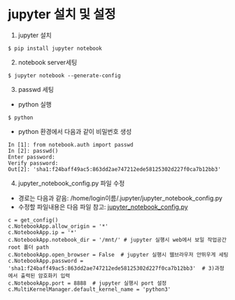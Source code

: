 # jupyter 설치 및 설정

1) jupyter 설치
```
$ pip install jupyter notebook
```

2) notebook server세팅
```
$ jupyter notebook --generate-config
```

3) passwd 세팅
* python 실행
```
$ python
```
* python 환경에서 다음과 같이 비밀번호 생성
```
In [1]: from notebook.auth import passwd 
In [2]: passwd() 
Enter password: 
Verify password: 
Out[2]: 'sha1:f24baff49ac5:863dd2ae747212ede58125302d227f0ca7b12bb3'
```

4) jupyter_notebook_config.py 파일 수정
* 경로는 다음과 같음: /home/login이름/.jupyter/jupyter_notebook_config.py
* 수정할 파일내용은 다음 파일 참고: [jupyter_notebook_config.py](https://github.com/studian/Develop-Setting-World/blob/master/docker_jupyternotebook/jupyter_notebook_config.py)

```
c = get_config()
c.NotebookApp.allow_origin = '*'
c.NotebookApp.ip = '*'
c.NotebookApp.notebook_dir = '/mnt/' # jupyter 실행시 web에서 보일 작업공간 root 폴더 path
c.NotebookApp.open_browser = False  # jupyter 실행시 웹브라우저 안뛰우게 세팅
c.NotebookApp.password = 'sha1:f24baff49ac5:863dd2ae747212ede58125302d227f0ca7b12bb3'  # 3)과정에서 출력된 암호화키 입력
c.NotebookApp.port = 8888  # jupyter 실행시 port 설정
c.MultiKernelManager.default_kernel_name = 'python3'
```
